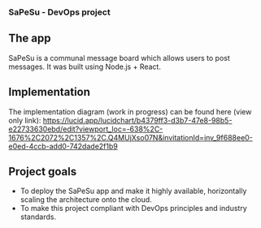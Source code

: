 
### SaPeSu - DevOps project

## The app

SaPeSu is a communal message board which allows users to post messages. It was built using Node.js + React.

## Implementation

The implementation diagram (work in progress) can be found here (view only link):
https://lucid.app/lucidchart/b4379ff3-d3b7-47e8-98b5-e22733630ebd/edit?viewport_loc=-638%2C-1676%2C2072%2C1357%2C.Q4MUjXso07N&invitationId=inv_9f688ee0-e0ed-4ccb-add0-742dade2f1b9

## Project goals
- To deploy the SaPeSu app and make it highly available, horizontally scaling the architecture onto the cloud.
- To make this project compliant with DevOps principles and industry standards.
